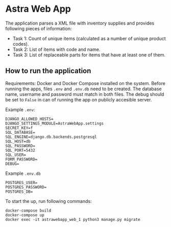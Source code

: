 # Astra Web App

The application parses a XML file with inventory supplies and provides following pieces of information:

- Task 1: Count of unique items (calculated as a number of unique product codes).
- Task 2: List of items with code and name.
- Task 3: List of replaceable parts for items that have at least one of them.

## How to run the application

Requirements: Docker and Docker Compose installed on the system. Before running the apps, files `.env` and `.env.db`
need to be created. The database name, username and password must match in both files. The debug should be set to `False`
in can of running the app on publicly accesible server.

Example `.env`:

```
DJANGO_ALLOWED_HOSTS=
DJANGO_SETTINGS_MODULE=AstraWebApp.settings
SECRET_KEY=f
SQL_DATABASE=
SQL_ENGINE=django.db.backends.postgresql
SQL_HOST=db
SQL_PASSWORD=
SQL_PORT=5432
SQL_USER=
FORM_PASSWORD=
DEBUG=
```

Example `.env.db`

```
POSTGRES_USER=
POSTGRES_PASSWORD=
POSTGRES_DB=
```

To start the up, run following commands:

```
docker-compose build
docker-compose up
docker exec -it astrawebapp_web_1 python3 manage.py migrate
```
